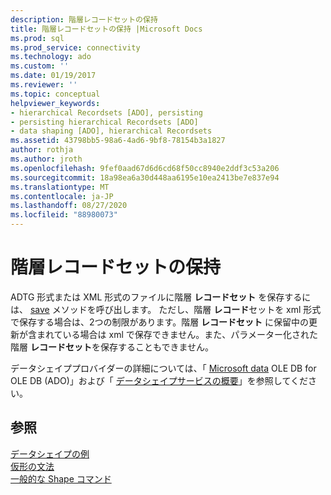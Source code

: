 ```yaml
---
description: 階層レコードセットの保持
title: 階層レコードセットの保持 |Microsoft Docs
ms.prod: sql
ms.prod_service: connectivity
ms.technology: ado
ms.custom: ''
ms.date: 01/19/2017
ms.reviewer: ''
ms.topic: conceptual
helpviewer_keywords:
- hierarchical Recordsets [ADO], persisting
- persisting hierarchical Recordsets [ADO]
- data shaping [ADO], hierarchical Recordsets
ms.assetid: 43798bb5-98a6-4ad6-9bf8-78154b3a1827
author: rothja
ms.author: jroth
ms.openlocfilehash: 9fef0aad67d6d6cd68f50cc8940e2ddf3c53a206
ms.sourcegitcommit: 18a98ea6a30d448aa6195e10ea2413be7e837e94
ms.translationtype: MT
ms.contentlocale: ja-JP
ms.lasthandoff: 08/27/2020
ms.locfileid: "88980073"
---
```

# <a name="persisting-hierarchical-recordsets"></a>階層レコードセットの保持
ADTG 形式または XML 形式のファイルに階層 **レコードセット** を保存するには、 [save](../../../ado/reference/ado-api/save-method.md) メソッドを呼び出します。 ただし、階層 **レコード**セットを xml 形式で保存する場合は、2つの制限があります。階層 **レコードセット** に保留中の更新が含まれている場合は xml で保存できません。また、パラメーター化された階層 **レコードセット**を保存することもできません。  
  
 データシェイププロバイダーの詳細については、「 [Microsoft data](../../../ado/guide/appendixes/microsoft-data-shaping-service-for-ole-db-ado-service-provider.md) OLE DB for OLE DB (ADO)」および「 [データシェイプサービスの概要](https://msdn.microsoft.com/9f51e471-8e85-448e-9fb8-b64bbf767bf3)」を参照してください。  
  
## <a name="see-also"></a>参照  
 [データシェイプの例](../../../ado/guide/data/data-shaping-example.md)   
 [仮形の文法](../../../ado/guide/data/formal-shape-grammar.md)   
 [一般的な Shape コマンド](../../../ado/guide/data/shape-commands-in-general.md)

